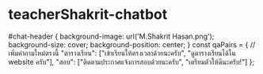 # teacherShakrit-chatbot
#chat-header {
    background-image: url('M.Shakrit Hasan.png');
    background-size: cover;
    background-position: center;
}
const qaPairs = {
    // เพิ่มคำถามใหม่ตรงนี้
    "ตารางเรียน": ["เข้าเรียนให้ตรงเวลาด้วยนะครับ", "ดูตารางเรียนได้ใน website ครับ"],
    "สอบ": ["ติดตามประกาศแจ้งการสอบด้วยนะครับ", "เตรียมตัวให้ดีนะครับ!"]
};
